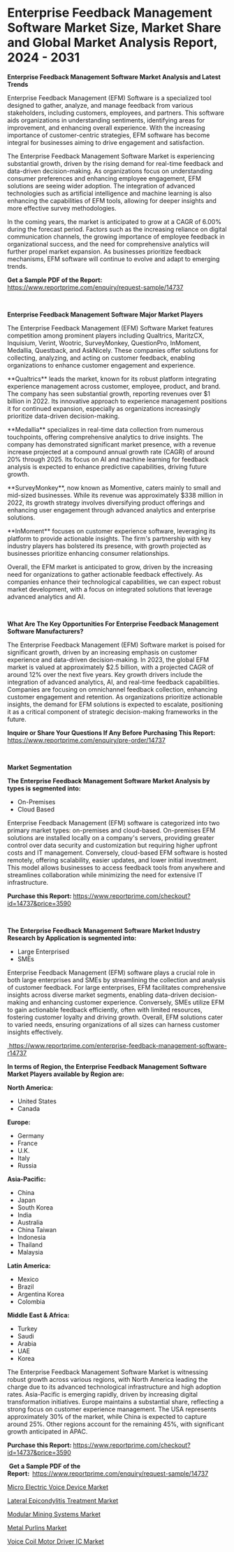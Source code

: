 <p><h1>Enterprise Feedback Management Software Market Size, Market Share and Global Market Analysis Report, 2024 - 2031</h1></p><p><strong>Enterprise Feedback Management Software Market Analysis and Latest Trends</strong></p>
<p><p>Enterprise Feedback Management (EFM) Software is a specialized tool designed to gather, analyze, and manage feedback from various stakeholders, including customers, employees, and partners. This software aids organizations in understanding sentiments, identifying areas for improvement, and enhancing overall experience. With the increasing importance of customer-centric strategies, EFM software has become integral for businesses aiming to drive engagement and satisfaction.</p><p>The Enterprise Feedback Management Software Market is experiencing substantial growth, driven by the rising demand for real-time feedback and data-driven decision-making. As organizations focus on understanding consumer preferences and enhancing employee engagement, EFM solutions are seeing wider adoption. The integration of advanced technologies such as artificial intelligence and machine learning is also enhancing the capabilities of EFM tools, allowing for deeper insights and more effective survey methodologies.</p><p>In the coming years, the market is anticipated to grow at a CAGR of 6.00% during the forecast period. Factors such as the increasing reliance on digital communication channels, the growing importance of employee feedback in organizational success, and the need for comprehensive analytics will further propel market expansion. As businesses prioritize feedback mechanisms, EFM software will continue to evolve and adapt to emerging trends.</p></p>
<p><strong>Get a Sample PDF of the Report:&nbsp;</strong> <a href="https://www.reportprime.com/enquiry/request-sample/14737?utm_campaign=24&utm_medium=2&utm_source=Github&utm_content=ia&utm_term=02102024&utm_id=enterprise-feedback-management-software">https://www.reportprime.com/enquiry/request-sample/14737</a></p>
<p>&nbsp;</p>
<p><strong>Enterprise Feedback Management Software Major Market Players</strong></p>
<p><p>The Enterprise Feedback Management (EFM) Software Market features competition among prominent players including Qualtrics, MaritzCX, Inquisium, Verint, Wootric, SurveyMonkey, QuestionPro, InMoment, Medallia, Questback, and AskNicely. These companies offer solutions for collecting, analyzing, and acting on customer feedback, enabling organizations to enhance customer engagement and experience.</p><p>**Qualtrics** leads the market, known for its robust platform integrating experience management across customer, employee, product, and brand. The company has seen substantial growth, reporting revenues over $1 billion in 2022. Its innovative approach to experience management positions it for continued expansion, especially as organizations increasingly prioritize data-driven decision-making.</p><p>**Medallia** specializes in real-time data collection from numerous touchpoints, offering comprehensive analytics to drive insights. The company has demonstrated significant market presence, with a revenue increase projected at a compound annual growth rate (CAGR) of around 20% through 2025. Its focus on AI and machine learning for feedback analysis is expected to enhance predictive capabilities, driving future growth.</p><p>**SurveyMonkey**, now known as Momentive, caters mainly to small and mid-sized businesses. While its revenue was approximately $338 million in 2022, its growth strategy involves diversifying product offerings and enhancing user engagement through advanced analytics and enterprise solutions.</p><p>**InMoment** focuses on customer experience software, leveraging its platform to provide actionable insights. The firm's partnership with key industry players has bolstered its presence, with growth projected as businesses prioritize enhancing consumer relationships.</p><p>Overall, the EFM market is anticipated to grow, driven by the increasing need for organizations to gather actionable feedback effectively. As companies enhance their technological capabilities, we can expect robust market development, with a focus on integrated solutions that leverage advanced analytics and AI.</p></p>
<p>&nbsp;</p>
<p><strong>What Are The Key Opportunities For Enterprise Feedback Management Software Manufacturers?</strong></p>
<p><p>The Enterprise Feedback Management (EFM) Software market is poised for significant growth, driven by an increasing emphasis on customer experience and data-driven decision-making. In 2023, the global EFM market is valued at approximately $2.5 billion, with a projected CAGR of around 12% over the next five years. Key growth drivers include the integration of advanced analytics, AI, and real-time feedback capabilities. Companies are focusing on omnichannel feedback collection, enhancing customer engagement and retention. As organizations prioritize actionable insights, the demand for EFM solutions is expected to escalate, positioning it as a critical component of strategic decision-making frameworks in the future.</p></p>
<p><strong>Inquire or Share Your Questions If Any Before Purchasing This Report:</strong> <a href="https://www.reportprime.com/enquiry/pre-order/14737?utm_campaign=24&utm_medium=2&utm_source=Github&utm_content=ia&utm_term=02102024&utm_id=enterprise-feedback-management-software">https://www.reportprime.com/enquiry/pre-order/14737</a></p>
<p>&nbsp;</p>
<p><strong>Market Segmentation</strong></p>
<p><strong>The Enterprise Feedback Management Software Market Analysis by types is segmented into:</strong></p>
<p><ul><li>On-Premises</li><li>Cloud Based</li></ul></p>
<p><p>Enterprise Feedback Management (EFM) software is categorized into two primary market types: on-premises and cloud-based. On-premises EFM solutions are installed locally on a company's servers, providing greater control over data security and customization but requiring higher upfront costs and IT management. Conversely, cloud-based EFM software is hosted remotely, offering scalability, easier updates, and lower initial investment. This model allows businesses to access feedback tools from anywhere and streamlines collaboration while minimizing the need for extensive IT infrastructure.</p></p>
<p><strong>Purchase this Report:&nbsp;</strong><a href="https://www.reportprime.com/checkout?id=14737&price=3590&utm_campaign=24&utm_medium=2&utm_source=Github&utm_content=ia&utm_term=02102024&utm_id=enterprise-feedback-management-software">https://www.reportprime.com/checkout?id=14737&price=3590</a></p>
<p>&nbsp;</p>
<p><strong>The Enterprise Feedback Management Software Market Industry Research by Application is segmented into:</strong></p>
<p><ul><li>Large Enterprised</li><li>SMEs</li></ul></p>
<p><p>Enterprise Feedback Management (EFM) software plays a crucial role in both large enterprises and SMEs by streamlining the collection and analysis of customer feedback. For large enterprises, EFM facilitates comprehensive insights across diverse market segments, enabling data-driven decision-making and enhancing customer experience. Conversely, SMEs utilize EFM to gain actionable feedback efficiently, often with limited resources, fostering customer loyalty and driving growth. Overall, EFM solutions cater to varied needs, ensuring organizations of all sizes can harness customer insights effectively.</p></p>
<p><a href="https://www.reportprime.com/enterprise-feedback-management-software-r14737?utm_campaign=24&utm_medium=2&utm_source=Github&utm_content=ia&utm_term=02102024&utm_id=enterprise-feedback-management-software">&nbsp;https://www.reportprime.com/enterprise-feedback-management-software-r14737</a></p>
<p><strong>In terms of Region, the Enterprise Feedback Management Software Market Players available by Region are:</strong></p>
<p>
    <p> <strong> North America: </strong>
        <ul>
            <li>United States</li>
            <li>Canada</li>
        </ul>
        </p> 
    <p> <strong> Europe: </strong>
        <ul>
            <li>Germany</li>
            <li>France</li>
            <li>U.K.</li>
            <li>Italy</li>
            <li>Russia</li>
        </ul>
        </p> 
    <p> <strong> Asia-Pacific: </strong>
        <ul>
            <li>China</li>
            <li>Japan</li>
            <li>South Korea</li>
            <li>India</li>
            <li>Australia</li>
            <li>China Taiwan</li>
            <li>Indonesia</li>
            <li>Thailand</li>
            <li>Malaysia</li>
        </ul>
        </p> 
    <p> <strong> Latin America: </strong>
        <ul>
            <li>Mexico</li>
            <li>Brazil</li>
            <li>Argentina Korea</li>
            <li>Colombia</li>
        </ul>
        </p> 
    <p> <strong> Middle East & Africa: </strong>
        <ul>
            <li>Turkey</li>
            <li>Saudi</li>
            <li>Arabia</li>
            <li>UAE</li>
            <li>Korea</li>
        </ul>
    </p>
    </p>
<p><p>The Enterprise Feedback Management Software Market is witnessing robust growth across various regions, with North America leading the charge due to its advanced technological infrastructure and high adoption rates. Asia-Pacific is emerging rapidly, driven by increasing digital transformation initiatives. Europe maintains a substantial share, reflecting a strong focus on customer experience management. The USA represents approximately 30% of the market, while China is expected to capture around 25%. Other regions account for the remaining 45%, with significant growth anticipated in APAC.</p></p>
<p><strong>Purchase this Report: </strong><a href="https://www.reportprime.com/checkout?id=14737&price=3590&utm_campaign=24&utm_medium=2&utm_source=Github&utm_content=ia&utm_term=02102024&utm_id=enterprise-feedback-management-software">https://www.reportprime.com/checkout?id=14737&price=3590</a></p>
<p>&nbsp;<strong>Get a Sample PDF of the Report:&nbsp;&nbsp;</strong><a href="https://www.reportprime.com/enquiry/request-sample/14737?utm_campaign=24&utm_medium=2&utm_source=Github&utm_content=ia&utm_term=02102024&utm_id=enterprise-feedback-management-software">https://www.reportprime.com/enquiry/request-sample/14737</a></p>
<p><strong></strong></p>
<p><p><a href="https://issuu.com/reportprime-2/docs/micro-electric-voice-device-market-_1b2aa135b6fb39?utm_campaign=24&utm_medium=2&utm_source=Github&utm_content=ia&utm_term=02102024&utm_id=enterprise-feedback-management-software">Micro Electric Voice Device Market</a></p><p><a href="https://github.com/WILSONTANNISHA/Market-Research-Report-List-1/blob/main/lateral-epicondylitis-treatment-market.md?utm_campaign=24&utm_medium=2&utm_source=Github&utm_content=ia&utm_term=02102024&utm_id=enterprise-feedback-management-software">Lateral Epicondylitis Treatment Market</a></p><p><a href="https://www.linkedin.com/pulse/modular-mining-systems-market-investigation-industry-evolution-oijic?utm_campaign=24&utm_medium=2&utm_source=Github&utm_content=ia&utm_term=02102024&utm_id=enterprise-feedback-management-software">Modular Mining Systems Market</a></p><p><a href="https://www.linkedin.com/pulse/exploring-metal-purlins-market-strategic-insights-growth-mekyc?utm_campaign=24&utm_medium=2&utm_source=Github&utm_content=ia&utm_term=02102024&utm_id=enterprise-feedback-management-software">Metal Purlins Market</a></p><p><a href="https://issuu.com/reportprime-2/docs/voice-coil-motor-driver-ic-market-s_2d98138bcd79f2?utm_campaign=24&utm_medium=2&utm_source=Github&utm_content=ia&utm_term=02102024&utm_id=enterprise-feedback-management-software">Voice Coil Motor Driver IC Market</a></p></p>